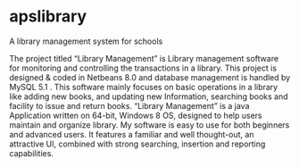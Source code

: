 # apslibrary
A library management system for schools

The project titled “Library Management” is Library management software for monitoring and controlling the transactions in a library. 
This project is designed & coded in Netbeans 8.0 and database management is handled by MySQL 5.1 . 
This software mainly focuses on basic operations in a library like adding new books, and updating new Information, searching books and facility to issue and return books. 
“Library Management” is a java Application written on 64-bit, Windows 8 OS, designed to help users maintain and organize library. 
My software is easy to use for both beginners and advanced users. 
It features a familiar and well thought-out, an attractive UI, combined with strong searching, insertion and reporting capabilities.
